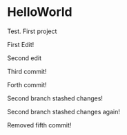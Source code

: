 # HelloWorld
Test. First project

First Edit!

Second edit

Third commit!

Forth commit!

Second branch stashed changes!

Second branch stashed changes again!

Removed fifth commit!